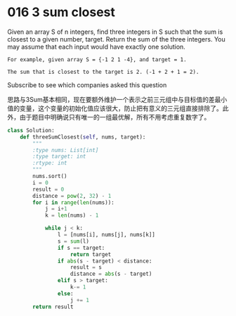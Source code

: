 # 016 3 sum closest

Given an array S of n integers, find three integers in S such that the sum is closest to a given number, target. Return the sum of the three integers. You may assume that each input would have exactly one solution.

    For example, given array S = {-1 2 1 -4}, and target = 1.

    The sum that is closest to the target is 2. (-1 + 2 + 1 = 2).
Subscribe to see which companies asked this question

思路与3Sum基本相同，现在要额外维护一个表示之前三元组中与目标值的差最小值的变量，这个变量的初始化值应该很大，防止把有意义的三元组直接排除了。此外，由于题目中明确说只有唯一的一组最优解，所有不用考虑重复数字了。

```python
class Solution:
    def threeSumClosest(self, nums, target):
        """
        :type nums: List[int]
        :type target: int
        :rtype: int
        """
        nums.sort()
        i = 0
        result = 0
        distance = pow(2, 32) - 1
        for i in range(len(nums)):
            j = i+1
            k = len(nums) - 1

            while j < k:
                l = [nums[i], nums[j], nums[k]]
                s = sum(l)
                if s == target:
                    return target
                if abs(s - target) < distance:
                    result = s
                    distance = abs(s - target)
                elif s > target:
                    k-= 1
                else:
                    j += 1
        return result
```
